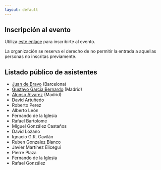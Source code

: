 ```yaml
---
layout: default
---
```


## Inscripción al evento

Utiliza [este enlace](https://docs.google.com/forms/d/e/1FAIpQLSfPlQwUlChpBy-fVw1dXiMHYX7k66s__Sk_szpCFTHR5bNEyg/viewform?usp=sharing) para inscribirte al evento.

La organización se reserva el derecho de no permitir la entrada a aquellas personas no
inscritas previamente.


## Listado público de asistentes
- [Juan de Bravo](https://www.juandebravo.com) (Barcelona)
- [Gustavo Garcia Bernardo](https://twitter.com/anarchyco) (Madrid)
- [Alonso Álvarez](https://x.com/alalga) (Madrid)
- David Artuñedo
- Roberto Perez
- Alberto León
- Fernando de la Iglesia
- Rafael Bartolome
- Miguel González Castaños
- David Lozano
- Ignacio G.R. Gavilán
- Ruben Gonzalez Blanco
- Javier Martínez Elicegui
- Pierre Plaza
- Fernando de la Iglesia
- Rafael González
